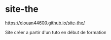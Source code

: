 # site-the

https://elouan44600.github.io/site-the/

Site créer a partir d'un tuto en début de formation
